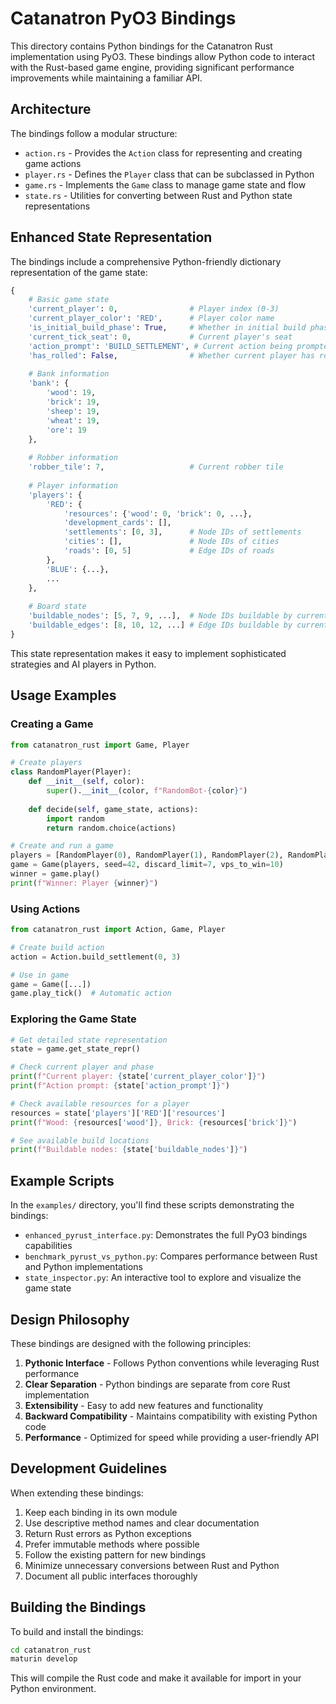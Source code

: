 # Catanatron PyO3 Bindings

This directory contains Python bindings for the Catanatron Rust implementation using PyO3. These bindings allow Python code to interact with the Rust-based game engine, providing significant performance improvements while maintaining a familiar API.

## Architecture

The bindings follow a modular structure:

- `action.rs` - Provides the `Action` class for representing and creating game actions
- `player.rs` - Defines the `Player` class that can be subclassed in Python
- `game.rs` - Implements the `Game` class to manage game state and flow
- `state.rs` - Utilities for converting between Rust and Python state representations

## Enhanced State Representation

The bindings include a comprehensive Python-friendly dictionary representation of the game state:

```python
{
    # Basic game state
    'current_player': 0,                # Player index (0-3)
    'current_player_color': 'RED',      # Player color name
    'is_initial_build_phase': True,     # Whether in initial build phase
    'current_tick_seat': 0,             # Current player's seat 
    'action_prompt': 'BUILD_SETTLEMENT', # Current action being prompted
    'has_rolled': False,                # Whether current player has rolled
    
    # Bank information
    'bank': {
        'wood': 19,
        'brick': 19,
        'sheep': 19,
        'wheat': 19,
        'ore': 19
    },
    
    # Robber information
    'robber_tile': 7,                   # Current robber tile
    
    # Player information
    'players': {
        'RED': {
            'resources': {'wood': 0, 'brick': 0, ...},
            'development_cards': [],
            'settlements': [0, 3],      # Node IDs of settlements
            'cities': [],               # Node IDs of cities
            'roads': [0, 5]             # Edge IDs of roads
        },
        'BLUE': {...},
        ...
    },
    
    # Board state
    'buildable_nodes': [5, 7, 9, ...],  # Node IDs buildable by current player
    'buildable_edges': [8, 10, 12, ...] # Edge IDs buildable by current player
}
```

This state representation makes it easy to implement sophisticated strategies and AI players in Python.

## Usage Examples

### Creating a Game

```python
from catanatron_rust import Game, Player

# Create players
class RandomPlayer(Player):
    def __init__(self, color):
        super().__init__(color, f"RandomBot-{color}")
    
    def decide(self, game_state, actions):
        import random
        return random.choice(actions)

# Create and run a game
players = [RandomPlayer(0), RandomPlayer(1), RandomPlayer(2), RandomPlayer(3)]
game = Game(players, seed=42, discard_limit=7, vps_to_win=10)
winner = game.play()
print(f"Winner: Player {winner}")
```

### Using Actions

```python
from catanatron_rust import Action, Game, Player

# Create build action
action = Action.build_settlement(0, 3)

# Use in game
game = Game([...])
game.play_tick()  # Automatic action
```

### Exploring the Game State

```python
# Get detailed state representation
state = game.get_state_repr()

# Check current player and phase
print(f"Current player: {state['current_player_color']}")
print(f"Action prompt: {state['action_prompt']}")

# Check available resources for a player
resources = state['players']['RED']['resources']
print(f"Wood: {resources['wood']}, Brick: {resources['brick']}")

# See available build locations
print(f"Buildable nodes: {state['buildable_nodes']}")
```

## Example Scripts

In the `examples/` directory, you'll find these scripts demonstrating the bindings:

- `enhanced_pyrust_interface.py`: Demonstrates the full PyO3 bindings capabilities
- `benchmark_pyrust_vs_python.py`: Compares performance between Rust and Python implementations
- `state_inspector.py`: An interactive tool to explore and visualize the game state

## Design Philosophy

These bindings are designed with the following principles:

1. **Pythonic Interface** - Follows Python conventions while leveraging Rust performance
2. **Clear Separation** - Python bindings are separate from core Rust implementation
3. **Extensibility** - Easy to add new features and functionality
4. **Backward Compatibility** - Maintains compatibility with existing Python code
5. **Performance** - Optimized for speed while providing a user-friendly API

## Development Guidelines

When extending these bindings:

1. Keep each binding in its own module
2. Use descriptive method names and clear documentation
3. Return Rust errors as Python exceptions
4. Prefer immutable methods where possible
5. Follow the existing pattern for new bindings
6. Minimize unnecessary conversions between Rust and Python
7. Document all public interfaces thoroughly

## Building the Bindings

To build and install the bindings:

```bash
cd catanatron_rust
maturin develop
```

This will compile the Rust code and make it available for import in your Python environment. 